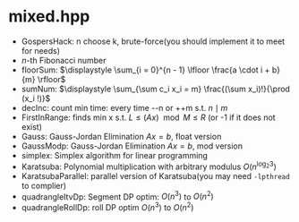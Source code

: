 # mixed.hpp

- GospersHack: n choose k, brute-force(you should implement it to meet for needs)
- $n$-th Fibonacci number
- floorSum: $\displaystyle \sum_{i = 0}^{n - 1} \lfloor \frac{a \cdot i + b}{m} \rfloor$
- sumNum: $\displaystyle \sum_{\sum c_i x_i = m} \frac{(\sum x_i)!}{\prod (x_i !)}$
- decInc: count min time: every time --n or ++m s.t. $n \mid m$
- FirstInRange: finds min x s.t. $L \leq (A x) \mod M \leq R$ (or -1 if it does not exist)
- Gauss: Gauss-Jordan Elimination $Ax = b$, float version
- GaussModp: Gauss-Jordan Elimination $Ax = b$, mod version
- simplex: Simplex algorithm for linear programming
- Karatsuba: Polynomial multiplication with arbitrary modulus $O(n^{\log_2 3})$ 
- KaratsubaParallel: parallel version of Karatsuba(you may need `-lpthread` to complier)
- quadrangleItvDp: Segment DP optim: $O(n^3)$ to $O(n^2)$
- quadrangleRollDp: roll DP optim $O(n^3)$ to $O(n^2)$
